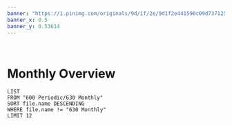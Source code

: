 ```yaml
---
banner: "https://i.pinimg.com/originals/9d/1f/2e/9d1f2e441590c09d737125a61b5f5281.png"
banner_x: 0.5
banner_y: 0.53614
---
```

⠀
# Monthly Overview
```dataview
LIST
FROM "600 Periodic/630 Monthly"
SORT file.name DESCENDING
WHERE file.name != "630 Monthly"
LIMIT 12
```

